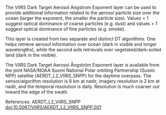 The VIIRS Dark Target Aerosol Angstrom Exponent layer can be used to provide additional information related to the aerosol particle size over the ocean (larger the exponent, the smaller the particle size). Values < 1 suggest optical dominance of coarse particles (e.g. dust) and values > 1 suggest optical dominance of fine particles (e.g. smoke).

This layer is created from two separate and distinct DT algorithms. One helps retrieve aerosol information over ocean (dark in visible and longer wavelengths), while the second aids retrievals over vegetated/dark-soiled land (dark in the visible).

The VIIRS Dark Target Aerosol Ångström Exponent layer is available from the joint NASA/NOAA Suomi National Polar orbiting Partnership (Suomi NPP) satellite (AERDT_L2_VIIRS_SNPP) for the daytime overpass. The sensor/algorithm resolution is 6 km at nadir, imagery resolution is 2 km at nadir, and the temporal resolution is daily. Resolution is much coarser out toward the edge of the swath.

References: AERDT_L2_VIIRS_SNPP [doi:10.5067/VIIRS/AERDT_L2_VIIRS_SNPP.001](https://doi.org/10.5067/VIIRS/AERDT_L2_VIIRS_SNPP.001)